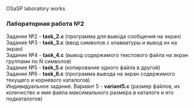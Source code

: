 OSaSP laboratory works

<h3>Лабораторная работа №2</h3>

Задание №2 - <b>task_2.c</b> (программа для вывода сообщения на экран) <br>
Задание №3 - <b>task_3.c</b> (ввод символов с клавиатуры и вывод их на экран) <br>
Задание №4 - <b>task_4.c</b> (вывод содержимого текстового файла на экран группами по N символов) <br>
Задание №5 - <b>task_5.c</b> (копирование одного файла в другой) <br>
Задание №6 - <b>task_6.c</b> (программа вывода на экран содержимого текущего и корневого каталогов) <br>
Индивидуальное задание. Вариант 5 - <b>variant5.c</b> (размер файлов, их количество и имя файла максимального размера в каталоге и его подкаталогов)
